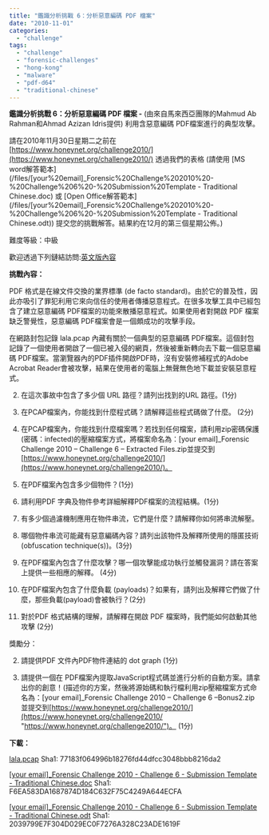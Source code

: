 ```yaml
---
title: "鑑識分析挑戰 6：分析惡意編碼 PDF 檔案"
date: "2010-11-01"
categories: 
  - "challenge"
tags: 
  - "challenge"
  - "forensic-challenges"
  - "hong-kong"
  - "malware"
  - "pdf-d64"
  - "traditional-chinese"
---
```


  

**鑑識分析挑戰 6：分析惡意編碼 PDF 檔案 -** (由來自馬來西亞團隊的Mahmud Ab Rahman和Ahmad Azizan Idris提供) 利用含惡意編碼 PDF檔案進行的典型攻擊。  
  
  
  
  
  
請在2010年11月30日星期二之前在 [https://www.honeynet.org/challenge2010/](https://www.honeynet.org/challenge2010/) 透過我們的表格 (請使用 [MS word解答範本](/files/[your%20email]_Forensic%20Challenge%202010%20-%20Challenge%206%20-%20Submission%20Template - Traditional Chinese.doc) 或 [Open Office解答範本](/files/[your%20email]_Forensic%20Challenge%202010%20-%20Challenge%206%20-%20Submission%20Template - Traditional Chinese.odt)) 提交您的挑戰解答。結果約在12月的第三個星期公佈。)  
  
  
  
  
  
難度等級：中級  
  
  
  
  
歡迎透過下列鏈結訪問:[英文版內容](https://www.honeynet.org/challenges/2010_6_malicious_pdf)  
  
  
  
  
**挑戰內容：**  
  
  
  
  

PDF 格式是在線文件交換的業界標準 (de facto standard)。由於它的普及性，因此亦吸引了罪犯利用它來向信任的使用者傳播惡意程式。在很多攻擊工具中已經包含了建立惡意編碼 PDF檔案的功能來散播惡意程式。如果使用者對開啟 PDF 檔案缺乏警覺性，惡意編碼 PDF檔案會是一個頗成功的攻擊手段。  
  
  
在網路封包記錄 lala.pcap 內藏有關於一個典型的惡意編碼 PDF檔案。這個封包記錄了一個使用者開啟了一個已被入侵的網頁，然後被重新轉向去下載一個惡意編碼 PDF檔案。當瀏覽器內的PDF插件開啟PDF時，沒有安裝修補程式的Adobe Acrobat Reader會被攻擊，結果在使用者的電腦上無聲無色地下載並安裝惡意程式。

  

  
2. 在這次事故中包含了多少個 URL 路徑？請列出找到的URL 路徑。(1分)
  
4. 在PCAP檔案內，你能找到什麼程式碼？請解釋這些程式碼做了什麼。 (2分)
  
6. 在PCAP檔案內，你能找到什麼檔案嗎？若找到任何檔案，請利用zip密碼保護(密碼：infected)的壓縮檔案方式，將檔案命名為：\[your email\]\_Forensic Challenge 2010 – Challenge 6 – Extracted Files.zip並提交到[https://www.honeynet.org/challenge2010/](https://www.honeynet.org/challenge2010/)。
  
8. 在PDF檔案內包含多少個物件？(1分)
  
10. 請利用PDF 字典及物件參考詳細解釋PDF檔案的流程結構。(1分)
  
12. 有多少個過濾機制應用在物件串流，它們是什麼？請解釋你如何將串流解壓。
  
14. 哪個物件串流可能藏有惡意編碼內容？請列出該物件及解釋所使用的隱匿技術 (obfuscation technique(s))。(3分)
  
16. 在PDF檔案內包含了什麼攻擊？哪一個攻擊能成功執行並觸發漏洞？請在答案上提供一些相應的解釋。 (4分)
  
18. 在PDF檔案內包含了什麼負載 (payloads)？如果有，請列出及解釋它們做了什麼，那些負載(payload)會被執行？(2分)
  
20. 對於PDF 格式結構的理解，請解釋在開啟 PDF 檔案時，我們能如何啟動其他攻擊 (2分)
  

  

獎勵分：

  
  

  
2. 請提供PDF 文件內PDF物件連結的 dot graph (1分)
  
4. 請提供一個在 PDF檔案內提取JavaScript程式碼並進行分析的自動方案。請拿出你的創意！(描述你的方案，然後將源始碼和執行檔利用zip壓縮檔案方式命名為：\[your email\]\_Forensic Challenge 2010 – Challenge 6 –Bonus2.zip並提交到[https://www.honeynet.org/challenge2010/](https://www.honeynet.org/challenge2010/ "https://www.honeynet.org/challenge2010/")。 (1分)
  

  

**下載：**  
  
  
[lala.pcap](/files/lala.pcap) Sha1: 77183f064996b18276fd44dfcc3048bbb8216da2  
  
  
[\[your email\]\_Forensic Challenge 2010 - Challenge 6 - Submission Template - Traditional Chinese.doc](/files/[your%20email]_Forensic%20Challenge%202010%20-%20Challenge%206%20-%20Submission%20Template%20-%20Traditional%20Chinese.doc) Sha1: F6EA583DA1687874D184C632F75C4249A644ECFA  
  
  
[\[your email\]\_Forensic Challenge 2010 - Challenge 6 - Submission Template - Traditional Chinese.odt](/files/[your%20email]_Forensic%20Challenge%202010%20-%20Challenge%206%20-%20Submission%20Template%20-%20Traditional%20Chinese.odt) Sha1: 2039799E7F304D029EC0F7276A328C23ADE1619F
